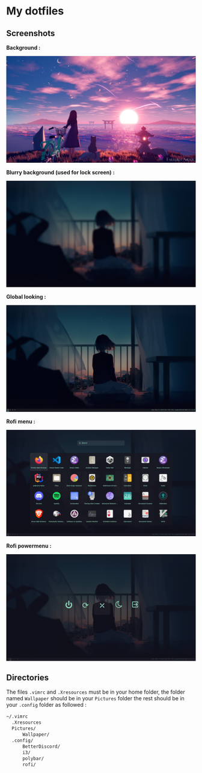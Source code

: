 My dotfiles
===

Screenshots
---
**Background :**

![Alt text](Wallpaper/bg.jpg?raw=true "Background")


**Blurry background (used for lock screen) :**

![Alt text](Wallpaper/bg_blurred_sized.png?raw=true "Blurry background")



**Global looking :**

![Alt text](screenshot/screenshot.png?raw=true "screenshot")



**Rofi menu :**

![Alt text](screenshot/rofi-menu-screenshot.png?raw=true "Rofi menu screenshot")


**Rofi powermenu :**

![Alt text](screenshot/rofi-powermenu-screenshot.png?raw=true "Rofi powermenu screenshot")


Directories
---
The files `.vimrc` and `.Xresources` must be in your home folder, the folder named `Wallpaper` should be in your `Pictures` folder the rest should be in your `.config` folder as followed :
```
~/.vimrc
  .Xresources
  Pictures/
      Wallpaper/
  .config/
      BetterDiscord/
      i3/
      polybar/
      rofi/
```
